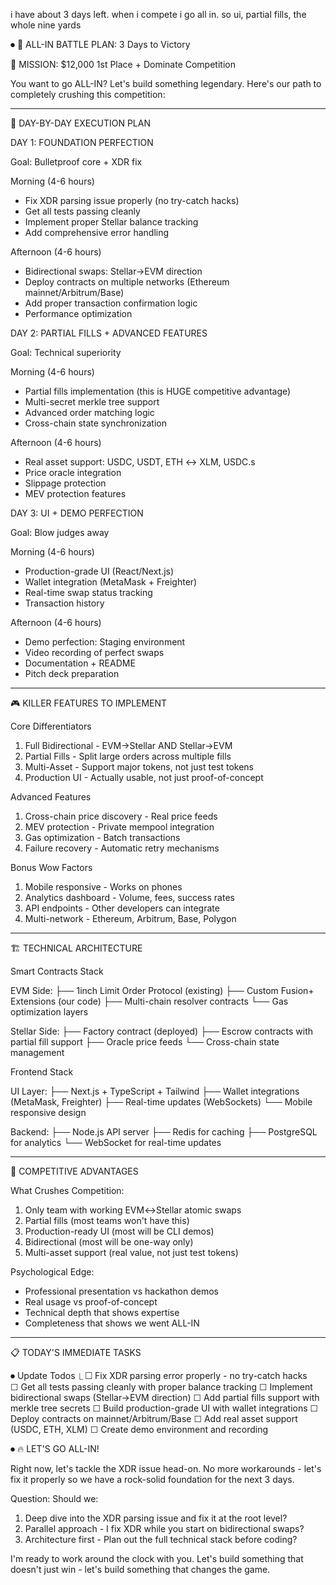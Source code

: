  i have about 3 days left. when i compete i go all in. so ui, 
  partial fills, the whole nine yards

⏺ 🚀 ALL-IN BATTLE PLAN: 3 Days to Victory

  🎯 MISSION: $12,000 1st Place + Dominate Competition

  You want to go ALL-IN? Let's build something legendary. Here's
  our path to completely crushing this competition:

  ---
  📅 DAY-BY-DAY EXECUTION PLAN

  DAY 1: FOUNDATION PERFECTION

  Goal: Bulletproof core + XDR fix

  Morning (4-6 hours)
  - Fix XDR parsing issue properly (no try-catch hacks)
  - Get all tests passing cleanly
  - Implement proper Stellar balance tracking
  - Add comprehensive error handling

  Afternoon (4-6 hours)
  - Bidirectional swaps: Stellar→EVM direction
  - Deploy contracts on multiple networks (Ethereum
  mainnet/Arbitrum/Base)
  - Add proper transaction confirmation logic
  - Performance optimization

  DAY 2: PARTIAL FILLS + ADVANCED FEATURES

  Goal: Technical superiority

  Morning (4-6 hours)
  - Partial fills implementation (this is HUGE competitive
  advantage)
  - Multi-secret merkle tree support
  - Advanced order matching logic
  - Cross-chain state synchronization

  Afternoon (4-6 hours)
  - Real asset support: USDC, USDT, ETH ↔ XLM, USDC.s
  - Price oracle integration
  - Slippage protection
  - MEV protection features

  DAY 3: UI + DEMO PERFECTION

  Goal: Blow judges away

  Morning (4-6 hours)
  - Production-grade UI (React/Next.js)
  - Wallet integration (MetaMask + Freighter)
  - Real-time swap status tracking
  - Transaction history

  Afternoon (4-6 hours)
  - Demo perfection: Staging environment
  - Video recording of perfect swaps
  - Documentation + README
  - Pitch deck preparation

  ---
  🎮 KILLER FEATURES TO IMPLEMENT

  Core Differentiators

  1. Full Bidirectional - EVM→Stellar AND Stellar→EVM
  2. Partial Fills - Split large orders across multiple fills
  3. Multi-Asset - Support major tokens, not just test tokens
  4. Production UI - Actually usable, not just proof-of-concept

  Advanced Features

  1. Cross-chain price discovery - Real price feeds
  2. MEV protection - Private mempool integration
  3. Gas optimization - Batch transactions
  4. Failure recovery - Automatic retry mechanisms

  Bonus Wow Factors

  1. Mobile responsive - Works on phones
  2. Analytics dashboard - Volume, fees, success rates
  3. API endpoints - Other developers can integrate
  4. Multi-network - Ethereum, Arbitrum, Base, Polygon

  ---
  🏗️ TECHNICAL ARCHITECTURE

  Smart Contracts Stack

  EVM Side:
  ├── 1inch Limit Order Protocol (existing)
  ├── Custom Fusion+ Extensions (our code)
  ├── Multi-chain resolver contracts
  └── Gas optimization layers

  Stellar Side:
  ├── Factory contract (deployed)
  ├── Escrow contracts with partial fill support
  ├── Oracle price feeds
  └── Cross-chain state management

  Frontend Stack

  UI Layer:
  ├── Next.js + TypeScript + Tailwind
  ├── Wallet integrations (MetaMask, Freighter)
  ├── Real-time updates (WebSockets)
  └── Mobile responsive design

  Backend:
  ├── Node.js API server
  ├── Redis for caching
  ├── PostgreSQL for analytics
  └── WebSocket for real-time updates

  ---
  💪 COMPETITIVE ADVANTAGES

  What Crushes Competition:

  1. Only team with working EVM↔Stellar atomic swaps
  2. Partial fills (most teams won't have this)
  3. Production-ready UI (most will be CLI demos)
  4. Bidirectional (most will be one-way only)
  5. Multi-asset support (real value, not just test tokens)

  Psychological Edge:

  - Professional presentation vs hackathon demos
  - Real usage vs proof-of-concept
  - Technical depth that shows expertise
  - Completeness that shows we went ALL-IN

  ---
  📋 TODAY'S IMMEDIATE TASKS

⏺ Update Todos
  ⎿  ☐ Fix XDR parsing error properly - no try-catch hacks       
     ☐ Get all tests passing cleanly with proper balance tracking
     ☐ Implement bidirectional swaps (Stellar→EVM direction)
     ☐ Add partial fills support with merkle tree secrets
     ☐ Build production-grade UI with wallet integrations
     ☐ Deploy contracts on mainnet/Arbitrum/Base
     ☐ Add real asset support (USDC, ETH, XLM)
     ☐ Create demo environment and recording

⏺ 🔥 LET'S GO ALL-IN!

  Right now, let's tackle the XDR issue head-on. No more
  workarounds - let's fix it properly so we have a rock-solid
  foundation for the next 3 days.

  Question: Should we:
  1. Deep dive into the XDR parsing issue and fix it at the root
  level?
  2. Parallel approach - I fix XDR while you start on
  bidirectional swaps?
  3. Architecture first - Plan out the full technical stack before
   coding?

  I'm ready to work around the clock with you. Let's build
  something that doesn't just win - let's build something that
  changes the game.